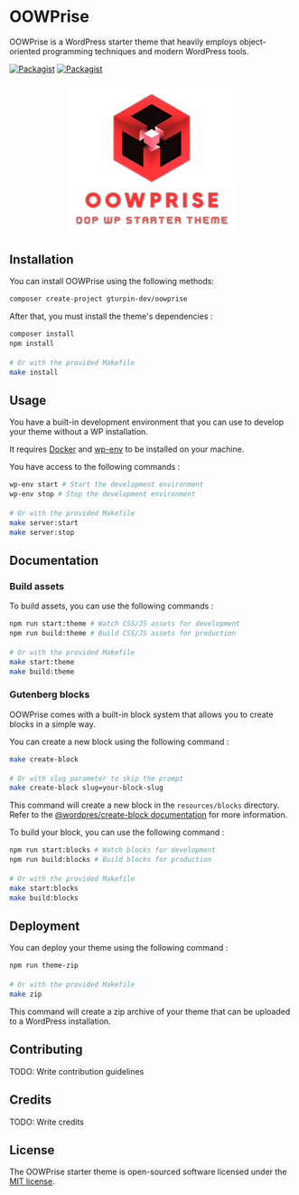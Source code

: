 # OOWPrise
OOWPrise is a WordPress starter theme that heavily employs object-oriented programming techniques and modern WordPress tools.

[![Packagist](https://img.shields.io/packagist/v/gturpin/oowprise.svg?style=flat-square&label=Latest%20Version&colorB=blue)](https://packagist.org/packages/gturpin/oowprise?color=red)
[![Packagist](https://img.shields.io/packagist/dt/gturpin/oowprise.svg?style=flat-square&label=Projects%20Created&colorA=fc363b&colorB=c42b2f)](https://packagist.org/packages/gturpin/oowprise)

<p align="center">
  <img width="300" src="./screenshot.png" alt="OOWPrise Logo">
</p>

## Installation

You can install OOWPrise using the following methods:

```sh
composer create-project gturpin-dev/oowprise
```

After that, you must install the theme's dependencies :

```sh
composer install
npm install

# Or with the provided Makefile
make install
```

## Usage

You have a built-in development environment that you can use to develop your theme without a WP installation.

It requires [Docker](https://www.docker.com/) and [wp-env](https://developer.wordpress.org/block-editor/reference-guides/packages/packages-env/) to be installed on your machine.

You have access to the following commands :

```sh
wp-env start # Start the development environment
wp-env stop # Stop the development environment

# Or with the provided Makefile
make server:start
make server:stop
```

## Documentation

### Build assets

To build assets, you can use the following commands :

```sh
npm run start:theme # Watch CSS/JS assets for development
npm run build:theme # Build CSS/JS assets for production

# Or with the provided Makefile
make start:theme
make build:theme
```

### Gutenberg blocks

OOWPrise comes with a built-in block system that allows you to create blocks in a simple way.

You can create a new block using the following command :

```sh
make create-block

# Or with slug parameter to skip the prompt
make create-block slug=your-block-slug
```

This command will create a new block in the `resources/blocks` directory. Refer to the [@wordpres/create-block documentation](https://developer.wordpress.org/block-editor/reference-guides/packages/packages-create-block/) for more information.

To build your block, you can use the following command :

```sh
npm run start:blocks # Watch blocks for development
npm run build:blocks # Build blocks for production

# Or with the provided Makefile
make start:blocks
make build:blocks
```

## Deployment

You can deploy your theme using the following command :

```sh
npm run theme-zip

# Or with the provided Makefile
make zip
```

This command will create a zip archive of your theme that can be uploaded to a WordPress installation.

## Contributing

TODO: Write contribution guidelines

## Credits

TODO: Write credits

## License

The OOWPrise starter theme is open-sourced software licensed under the [MIT license](LICENSE.md).
